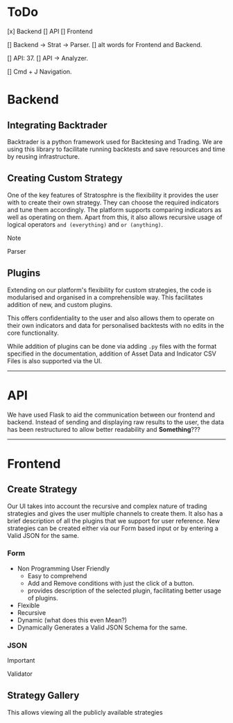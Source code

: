 # ToDo
[x] Backend
[] API
[] Frontend

[] Backend -> Strat -> Parser.
[] alt words for Frontend and Backend.

[] API: 37.
[] API -> Analyzer.

[] Cmd + J Navigation.


# Backend

## Integrating Backtrader

Backtrader is a python framework used for Backtesing and Trading. We are using this library to facilitate running backtests and save resources and time by reusing infrastructure.

## Creating Custom Strategy
One of the key features of Stratosphre is the flexibility it provides the user with to create their own strategy. They can choose the required indicators and tune them accordingly. The platform supports comparing indicators as well as operating on them. Apart from this, it also allows recursive usage of logical operators `and (everything)` and `or (anything)`.

> [!Note]
> Parser

## Plugins
Extending on our platform's flexibility for custom strategies, the code is modularised and organised in a comprehensible way. This facilitates addition of new, and custom plugins. 

This offers confidentiality to the user and also allows them to operate on their own indicators and data for personalised backtests with no edits in the core functionality.

While addition of plugins can be done via adding `.py` files with the format specified in the documentation, addition of Asset Data and Indicator CSV Files is also supported via the UI.


***


# API

We have used Flask to aid the communication between our frontend and backend. 
Instead of sending and displaying raw results to the user, the data has been restructured to allow better readability and **Something**???


***


# Frontend

## Create Strategy
Our UI takes into account the recursive and complex nature of trading strategies and gives the user multiple channels to create them.
It also has a brief description of all the plugins that we support for user reference.
New strategies can be created either via our Form based input or by entering a Valid JSON for the same.

### Form
- Non Programming User Friendly
  - Easy to comprehend
  - Add and Remove conditions with just the click of a button.
  - provides description of the selected plugin, facilitating better usage of plugins.
- Flexible
- Recursive
- Dynamic (what does this even Mean?)
- Dynamically Generates a Valid JSON Schema for the same.

### JSON
> [!Important]
> Validator

## Strategy Gallery
This allows viewing all the publicly available strategies
